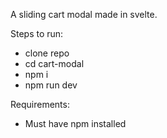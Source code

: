 A sliding cart modal made in svelte.

Steps to run:
- clone repo
- cd cart-modal
- npm i
- npm run dev

Requirements:
- Must have npm installed
